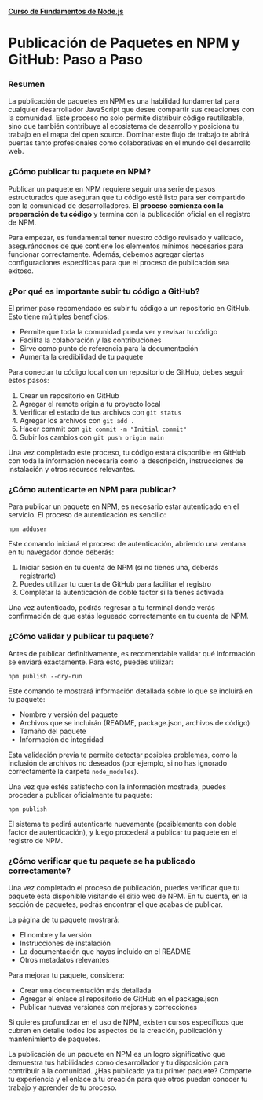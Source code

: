 **[Curso de Fundamentos de Node.js](./../README.MD)**
# Publicación de Paquetes en NPM y GitHub: Paso a Paso

### Resumen
La publicación de paquetes en NPM es una habilidad fundamental para cualquier desarrollador JavaScript que desee compartir sus creaciones con la comunidad. Este proceso no solo permite distribuir código reutilizable, sino que también contribuye al ecosistema de desarrollo y posiciona tu trabajo en el mapa del open source. Dominar este flujo de trabajo te abrirá puertas tanto profesionales como colaborativas en el mundo del desarrollo web.

### ¿Cómo publicar tu paquete en NPM?
Publicar un paquete en NPM requiere seguir una serie de pasos estructurados que aseguran que tu código esté listo para ser compartido con la comunidad de desarrolladores. **El proceso comienza con la preparación de tu código** y termina con la publicación oficial en el registro de NPM.

Para empezar, es fundamental tener nuestro código revisado y validado, asegurándonos de que contiene los elementos mínimos necesarios para funcionar correctamente. Además, debemos agregar ciertas configuraciones específicas para que el proceso de publicación sea exitoso.

### ¿Por qué es importante subir tu código a GitHub?
El primer paso recomendado es subir tu código a un repositorio en GitHub. Esto tiene múltiples beneficios:

* Permite que toda la comunidad pueda ver y revisar tu código
* Facilita la colaboración y las contribuciones
* Sirve como punto de referencia para la documentación
* Aumenta la credibilidad de tu paquete

Para conectar tu código local con un repositorio de GitHub, debes seguir estos pasos:

1. Crear un repositorio en GitHub
2. Agregar el remote origin a tu proyecto local
3. Verificar el estado de tus archivos con `git status`
4. Agregar los archivos con `git add .`
5. Hacer commit con `git commit -m "Initial commit"`
6. Subir los cambios con `git push origin main`

Una vez completado este proceso, tu código estará disponible en GitHub con toda la información necesaria como la descripción, instrucciones de instalación y otros recursos relevantes.

### ¿Cómo autenticarte en NPM para publicar?
Para publicar un paquete en NPM, es necesario estar autenticado en el servicio. El proceso de autenticación es sencillo:
```
npm adduser
```
Este comando iniciará el proceso de autenticación, abriendo una ventana en tu navegador donde deberás:

1. Iniciar sesión en tu cuenta de NPM (si no tienes una, deberás registrarte)
2. Puedes utilizar tu cuenta de GitHub para facilitar el registro
3. Completar la autenticación de doble factor si la tienes activada

Una vez autenticado, podrás regresar a tu terminal donde verás confirmación de que estás logueado correctamente en tu cuenta de NPM.

### ¿Cómo validar y publicar tu paquete?
Antes de publicar definitivamente, es recomendable validar qué información se enviará exactamente. Para esto, puedes utilizar:
```
npm publish --dry-run
```
Este comando te mostrará información detallada sobre lo que se incluirá en tu paquete:

* Nombre y versión del paquete
* Archivos que se incluirán (README, package.json, archivos de código)
* Tamaño del paquete
* Información de integridad

Esta validación previa te permite detectar posibles problemas, como la inclusión de archivos no deseados (por ejemplo, si no has ignorado correctamente la carpeta `node_modules`).

Una vez que estés satisfecho con la información mostrada, puedes proceder a publicar oficialmente tu paquete:
```
npm publish
```
El sistema te pedirá autenticarte nuevamente (posiblemente con doble factor de autenticación), y luego procederá a publicar tu paquete en el registro de NPM.

### ¿Cómo verificar que tu paquete se ha publicado correctamente?
Una vez completado el proceso de publicación, puedes verificar que tu paquete está disponible visitando el sitio web de NPM. En tu cuenta, en la sección de paquetes, podrás encontrar el que acabas de publicar.

La página de tu paquete mostrará:
* El nombre y la versión
* Instrucciones de instalación
* La documentación que hayas incluido en el README
* Otros metadatos relevantes

Para mejorar tu paquete, considera:

* Crear una documentación más detallada
* Agregar el enlace al repositorio de GitHub en el package.json
* Publicar nuevas versiones con mejoras y correcciones

Si quieres profundizar en el uso de NPM, existen cursos específicos que cubren en detalle todos los aspectos de la creación, publicación y mantenimiento de paquetes.

La publicación de un paquete en NPM es un logro significativo que demuestra tus habilidades como desarrollador y tu disposición para contribuir a la comunidad. ¿Has publicado ya tu primer paquete? Comparte tu experiencia y el enlace a tu creación para que otros puedan conocer tu trabajo y aprender de tu proceso.
